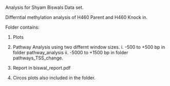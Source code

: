 Analysis for Shyam Biswals Data set.

Differntial methylation analysis of H460 Parent and H460 Knock in.

Folder contains:

1. Plots
2. Pathway Analysis using two differnt window sizes.
    i. -500 to +500 bp in folder pathway_analysis
    ii. -5000 to +1500 bp in folder pathways_TSS_change.

3. Report in biswal_report.pdf
4. Circos plots also included in the folder.
